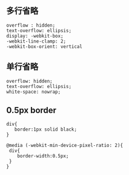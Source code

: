 ## 多行省略
    
    overflow : hidden;
    text-overflow: ellipsis;
    display: -webkit-box;
    -webkit-line-clamp: 2;
    -webkit-box-orient: vertical
    

## 单行省略
    overflow: hidden;
    text-overflow: ellipsis;
    white-space: nowrap;
    
    
## 0.5px border
    div{
       border:1px solid black;
    }
    
    @media (-webkit-min-device-pixel-ratio: 2){
     div{
        border-width:0.5px;
     }
    }
    
